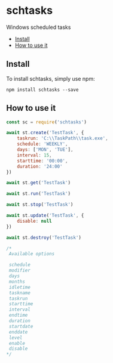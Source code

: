 # schtasks

Windows scheduled tasks

* [Install](#install)
* [How to use it](#example)

<a name="install"></a>
## Install

To install schtasks, simply use npm:

```
npm install schtasks --save
```

<a name="example"></a>
## How to use it

```javascript
const sc = require('schtasks')

await st.create('TestTask', {
	taskrun: 'C:\\TaskPath\\task.exe',
	schedule: 'WEEKLY',
	days: ['MON', 'TUE'],
	interval: 15,
	starttime: '00:00',
	duration: '24:00'
})

await st.get('TestTask')

await st.run('TestTask')

await st.stop('TestTask')

await st.update('TestTask', {
	disable: null
})

await st.destroy('TestTask')

/*
 Available options

 schedule
 modifier
 days
 months
 idletime
 taskname
 taskrun
 starttime
 interval
 endtime
 duration
 startdate
 enddate
 level
 enable
 disable
*/
```